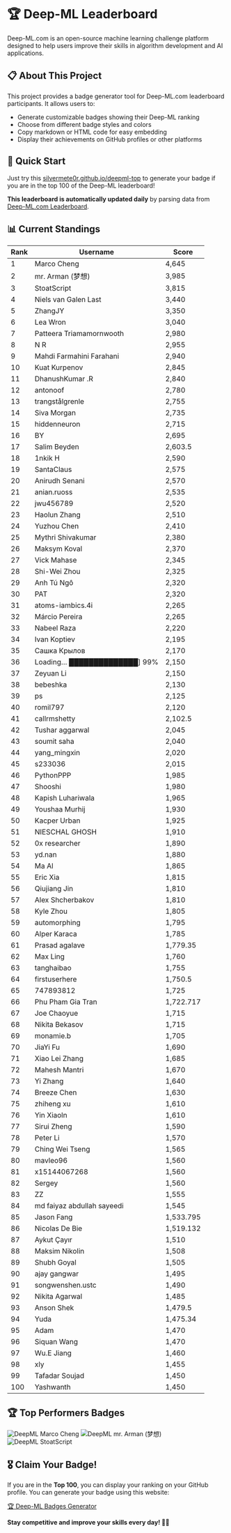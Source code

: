 # 🏆 Deep-ML Leaderboard

Deep-ML.com is an open-source machine learning challenge platform designed to help users improve their skills in algorithm development and AI applications.  

## 📋 About This Project

This project provides a badge generator tool for Deep-ML.com leaderboard participants. It allows users to:
- Generate customizable badges showing their Deep-ML ranking
- Choose from different badge styles and colors
- Copy markdown or HTML code for easy embedding
- Display their achievements on GitHub profiles or other platforms

## 🚀 Quick Start

Just try this [silvermete0r.github.io/deepml-top](silvermete0r.github.io/deepml-top) to generate your badge if you are in the top 100 of the Deep-ML leaderboard!

**This leaderboard is automatically updated daily** by parsing data from [Deep-ML.com Leaderboard](https://www.deep-ml.com/leaderboard).  

## 📊 Current Standings  

<!-- LEADERBOARD_START -->
| Rank | Username | Score |
|------|---------|-------|
| 1 | Marco Cheng | 4,645 |
| 2 | mr. Arman (梦想) | 3,985 |
| 3 | StoatScript | 3,815 |
| 4 | Niels van Galen Last | 3,440 |
| 5 | ZhangJY | 3,350 |
| 6 | Lea Wron | 3,040 |
| 7 | Patteera Triamamornwooth | 2,980 |
| 8 | N R | 2,955 |
| 9 | Mahdi Farmahini Farahani | 2,940 |
| 10 | Kuat Kurpenov | 2,845 |
| 11 | DhanushKumar .R | 2,840 |
| 12 | antonoof | 2,780 |
| 13 | trangstålgrenle | 2,755 |
| 14 | Siva Morgan | 2,735 |
| 15 | hiddenneuron | 2,715 |
| 16 | BY | 2,695 |
| 17 | Salim Beyden | 2,603.5 |
| 18 | 1nkik H | 2,590 |
| 19 | SantaClaus | 2,575 |
| 20 | Anirudh Senani | 2,570 |
| 21 | anian.ruoss | 2,535 |
| 22 | jwu456789 | 2,520 |
| 23 | Haolun Zhang | 2,510 |
| 24 | Yuzhou Chen | 2,410 |
| 25 | Mythri Shivakumar | 2,380 |
| 26 | Maksym Koval | 2,370 |
| 27 | Vick Mahase | 2,345 |
| 28 | Shi-Wei Zhou | 2,325 |
| 29 | Anh Tú Ngô | 2,320 |
| 30 | PAT | 2,320 |
| 31 | atoms-iambics.4i | 2,265 |
| 32 | Márcio Pereira | 2,265 |
| 33 | Nabeel Raza | 2,220 |
| 34 | Ivan Koptiev | 2,195 |
| 35 | Сашка Крылов | 2,170 |
| 36 | Loading… ██████████████] 99% | 2,150 |
| 37 | Zeyuan Li | 2,150 |
| 38 | bebeshka | 2,130 |
| 39 | ps | 2,125 |
| 40 | romil797 | 2,120 |
| 41 | callrmshetty | 2,102.5 |
| 42 | Tushar aggarwal | 2,045 |
| 43 | soumit saha | 2,040 |
| 44 | yang_mingxin | 2,020 |
| 45 | s233036 | 2,015 |
| 46 | PythonPPP | 1,985 |
| 47 | Shooshi | 1,980 |
| 48 | Kapish Luhariwala | 1,965 |
| 49 | Youshaa Murhij | 1,930 |
| 50 | Kacper Urban | 1,925 |
| 51 | NIESCHAL GHOSH | 1,910 |
| 52 | 0x researcher | 1,890 |
| 53 | yd.nan | 1,880 |
| 54 | Ma Al | 1,865 |
| 55 | Eric Xia | 1,815 |
| 56 | Qiujiang Jin | 1,810 |
| 57 | Alex Shcherbakov | 1,810 |
| 58 | Kyle Zhou | 1,805 |
| 59 | automorphing | 1,795 |
| 60 | Alper Karaca | 1,785 |
| 61 | Prasad agalave | 1,779.35 |
| 62 | Max Ling | 1,760 |
| 63 | tanghaibao | 1,755 |
| 64 | firstuserhere | 1,750.5 |
| 65 | 747893812 | 1,725 |
| 66 | Phu Pham Gia Tran | 1,722.717 |
| 67 | Joe Chaoyue | 1,715 |
| 68 | Nikita Bekasov | 1,715 |
| 69 | monamie.b | 1,705 |
| 70 | JiaYi Fu | 1,690 |
| 71 | Xiao Lei Zhang | 1,685 |
| 72 | Mahesh Mantri | 1,670 |
| 73 | Yi Zhang | 1,640 |
| 74 | Breeze Chen | 1,630 |
| 75 | zhiheng xu | 1,610 |
| 76 | Yin Xiaoln | 1,610 |
| 77 | Sirui Zheng | 1,590 |
| 78 | Peter Li | 1,570 |
| 79 | Ching Wei Tseng | 1,565 |
| 80 | mavleo96 | 1,560 |
| 81 | x15144067268 | 1,560 |
| 82 | Sergey | 1,560 |
| 83 | ZZ | 1,555 |
| 84 | md faiyaz abdullah sayeedi | 1,545 |
| 85 | Jason Fang | 1,533.795 |
| 86 | Nicolas De Bie | 1,519.132 |
| 87 | Aykut Çayır | 1,510 |
| 88 | Maksim Nikolin | 1,508 |
| 89 | Shubh Goyal | 1,505 |
| 90 | ajay gangwar | 1,495 |
| 91 | songwenshen.ustc | 1,490 |
| 92 | Nikita Agarwal | 1,485 |
| 93 | Anson Shek | 1,479.5 |
| 94 | Yuda | 1,475.34 |
| 95 | Adam | 1,470 |
| 96 | Siquan Wang | 1,470 |
| 97 | Wu.E Jiang | 1,460 |
| 98 | xly | 1,455 |
| 99 | Tafadar Soujad | 1,450 |
| 100 | Yashwanth | 1,450 |
<!-- LEADERBOARD_END -->

## 🏆 Top Performers Badges

<!-- BADGES_START -->
![DeepML Marco Cheng](https://img.shields.io/badge/dynamic/json?url=https%3A%2F%2Fraw.githubusercontent.com%2Fsilvermete0r%2Fdeepml-top%2Fmain%2Fbadges.json&query=%24.4091c1a21900bd2c7d3f4e343acddda1.label&prefix=Rank%20&style=for-the-badge&label=%F0%9F%9A%80%20DeepML&color=blue&link=https%3A%2F%2Fwww.deep-ml.com%2Fleaderboard)
![DeepML mr. Arman (梦想)](https://img.shields.io/badge/dynamic/json?url=https%3A%2F%2Fraw.githubusercontent.com%2Fsilvermete0r%2Fdeepml-top%2Fmain%2Fbadges.json&query=%24.1247b1b5b9cd95e98d7ff7438207406f.label&prefix=Rank%20&style=for-the-badge&label=%F0%9F%9A%80%20DeepML&color=blue&link=https%3A%2F%2Fwww.deep-ml.com%2Fleaderboard)
![DeepML StoatScript](https://img.shields.io/badge/dynamic/json?url=https%3A%2F%2Fraw.githubusercontent.com%2Fsilvermete0r%2Fdeepml-top%2Fmain%2Fbadges.json&query=%24.2561d6c634fa6c4eb794454446029d95.label&prefix=Rank%20&style=for-the-badge&label=%F0%9F%9A%80%20DeepML&color=blue&link=https%3A%2F%2Fwww.deep-ml.com%2Fleaderboard)
<!-- BADGES_END -->

## 🎖 Claim Your Badge!  

If you are in the **Top 100**, you can display your ranking on your GitHub profile. You can generate your badge using this website:

[🏆 Deep-ML Badges Generator](https://silvermete0r.github.io/deepml-top/)

**Stay competitive and improve your skills every day! 🚀🔥**